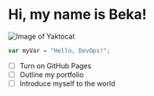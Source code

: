# Hi, my name is Beka!
 ![Image of Yaktocat](https://octodex.github.com/images/yaktocat.png)

 ``` javascript
var myVar = "Hello, DevOps!";
```

- [ ] Turn on GitHub Pages
- [ ] Outline my portfolio
- [ ] Introduce myself to the world

